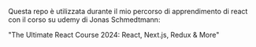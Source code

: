 Questa repo è utilizzata durante il mio percorso di apprendimento di react con il corso
su udemy di Jonas Schmedtmann:

"The Ultimate React Course 2024: React, Next.js, Redux & More"
